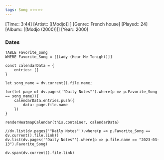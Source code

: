 ```yaml
---
tags: Song ⭐⭐⭐⭐⭐ 
---
```

[Time:: 3:44]
[Artist:: [[Modjo]] ]
[Genre:: French house]
[Played:: 24]
[Album:: [[Modjo (2000)]]]
[Year:: 2000]
### Dates
````dataview
TABLE Favorite_Song
WHERE Favorite_Song = [[Lady (Hear Me Tonight)]]
````

```dataviewjs
const calendarData = {
	entries: []
}

let song_name = dv.current().file.name;

for(let page of dv.pages('"Daily Notes"').where(p => p.Favorite_Song == song_name)){
	calendarData.entries.push({
		data: page.file.name
	})
}

renderHeatmapCalendar(this.container, calendarData)
```

```dataviewjs
//dv.list(dv.pages('"Daily Notes"').where(p => p.Favorite_Song == dv.current().file.link))
dv.list(dv.pages('"Daily Notes"').where(p => p.file.name == "2023-03-13").Favorite_Song)

```
```dataviewjs
dv.span(dv.current().file.link)
```